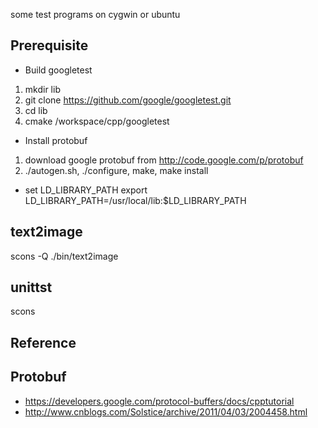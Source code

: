 some test programs on cygwin or ubuntu

Prerequisite
------------------

* Build googletest

1) mkdir lib
2) git clone https://github.com/google/googletest.git
3) cd lib
4) cmake /workspace/cpp/googletest

* Install protobuf
1) download google protobuf from http://code.google.com/p/protobuf
2) ./autogen.sh, ./configure, make, make install


* set LD_LIBRARY_PATH
export LD_LIBRARY_PATH=/usr/local/lib:$LD_LIBRARY_PATH

## text2image
scons -Q ./bin/text2image

## unittst
scons

Reference
-------------------
## Protobuf
* https://developers.google.com/protocol-buffers/docs/cpptutorial
* http://www.cnblogs.com/Solstice/archive/2011/04/03/2004458.html
